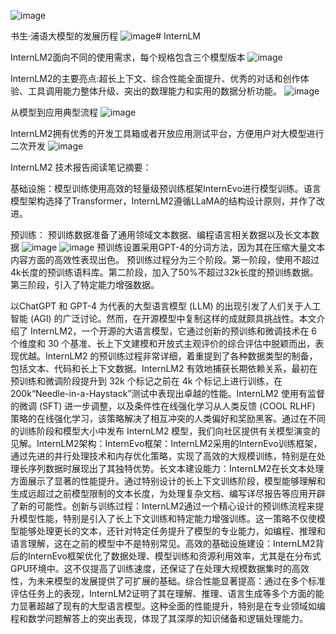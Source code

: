 ![image](https://github.com/rudykon/InternLM/assets/15075498/523e9fa0-f2e1-4ba3-8312-616a8a02e4d2)

书生·浦语大模型的发展历程
![image](https://github.com/rudykon/InternLM/assets/15075498/fbea8743-b990-4dc9-b8f4-124998ec8883)# InternLM

InternLM2面向不同的使用需求，每个规格包含三个模型版本
![image](https://github.com/rudykon/InternLM/assets/15075498/b9c49be0-f3f7-468d-aad8-339d9504129d)

InternLM2的主要亮点:超长上下文、综合性能全面提升、优秀的对话和创作体验、工具调用能力整体升级、突出的数理能力和实用的数据分析功能。
![image](https://github.com/rudykon/InternLM/assets/15075498/be868e37-ee49-4635-b75a-9ffdf677f2ac)

从模型到应用典型流程
![image](https://github.com/rudykon/InternLM/assets/15075498/92a97771-3961-4a95-b9de-ffdb6c46fc06)

InternLM2拥有优秀的开发工具箱或者开放应用测试平台，方便用户对大模型进行二次开发
![image](https://github.com/rudykon/InternLM/assets/15075498/6e4b8501-79d6-4298-91f7-fc38ebc48f47)


InternLM2 技术报告阅读笔记摘要：

基础设施：模型训练使用高效的轻量级预训练框架InternEvo进行模型训练。语言模型架构选择了Transformer，InternLM2遵循LLaMA的结构设计原则，并作了改进。

预训练：
预训练数据准备了通用领域文本数据、编程语言相关数据以及长文本数据
![image](https://github.com/rudykon/InternLM/assets/15075498/59471e76-830a-4ec6-8b52-c83dde3195a7)
![image](https://github.com/rudykon/InternLM/assets/15075498/47e37d8e-7378-44d7-a448-f8a3cd41b23b)
预训练设置采用GPT-4的分词方法，因为其在压缩大量文本内容方面的高效性表现出色。
预训练过程分为三个阶段。第一阶段，使用不超过4k长度的预训练语料库。第二阶段，加入了50%不超过32k长度的预训练数据。第三阶段，引入了特定能力增强数据。



以ChatGPT 和 GPT-4 为代表的大型语言模型 (LLM) 的出现引发了人们关于人工智能 (AGI) 的广泛讨论。然而，在开源模型中复制这样的成就颇具挑战性。本文介绍了 InternLM2，一个开源的大语言模型，它通过创新的预训练和微调技术在 6 个维度和 30 个基准、长上下文建模和开放式主观评价的综合评估中脱颖而出，表现优越。InternLM2 的预训练过程非常详细，着重提到了各种数据类型的制备，包括文本、代码和长上下文数据。InternLM2 有效地捕获长期依赖关系，最初在预训练和微调阶段提升到 32k 个标记之前在 4k 个标记上进行训练，在 200k“Needle-in-a-Haystack”测试中表现出卓越的性能。InternLM2 使用有监督的微调 (SFT) 进一步调整，以及条件性在线强化学习从人类反馈 (COOL RLHF) 策略的在线强化学习，该策略解决了相互冲突的人类偏好和奖励黑客。通过在不同的训练阶段和模型大小中发布 InternLM2 模型，我们向社区提供有关模型演变的见解。InternLM2架构：InternEvo框架：InternLM2采用的InternEvo训练框架，通过先进的并行处理技术和内存优化策略，实现了高效的大规模训练，特别是在处理长序列数据时展现出了其独特优势。长文本建设能力：InternLM2在长文本处理方面展示了显著的性能提升。通过特别设计的长上下文训练阶段，模型能够理解和生成远超过之前模型限制的文本长度，为处理复杂文档、编写详尽报告等应用开辟了新的可能性。创新与训练过程：InternLM2通过一个精心设计的预训练流程来提升模型性能，特别是引入了长上下文训练和特定能力增强训练。这一策略不仅使模型能够处理更长的文本，还针对特定任务提升了模型的专业能力，如编程、推理和语言理解，这在之前的模型中不是特别常见。高效的基础设施建设：InternLM2背后的InternEvo框架优化了数据处理、模型训练和资源利用效率，尤其是在分布式GPU环境中。这不仅提高了训练速度，还保证了在处理大规模数据集时的高效性，为未来模型的发展提供了可扩展的基础。综合性能显著提高：通过在多个标准评估任务上的表现，InternLM2证明了其在理解、推理、语言生成等多个方面的能力显著超越了现有的大型语言模型。这种全面的性能提升，特别是在专业领域如编程和数学问题解答上的突出表现，体现了其深厚的知识储备和逻辑处理能力。
